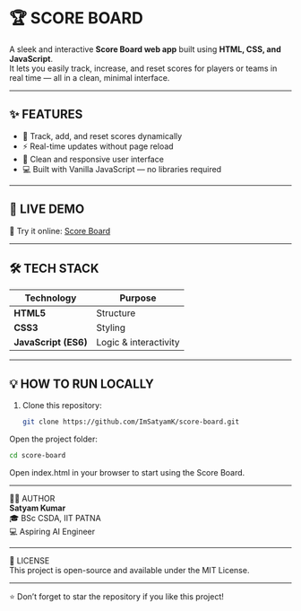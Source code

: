 # 🏆 SCORE BOARD

A sleek and interactive **Score Board web app** built using **HTML, CSS, and JavaScript**.  
It lets you easily track, increase, and reset scores for players or teams in real time — all in a clean, minimal interface.

---

## ✨ FEATURES

- 🧮 Track, add, and reset scores dynamically  
- ⚡ Real-time updates without page reload  
- 🎨 Clean and responsive user interface  
- 💻 Built with Vanilla JavaScript — no libraries required

---

## 🚀 LIVE DEMO

🔗 Try it online: [Score Board](https://js-scoreboard-001.netlify.app/)  

---

## 🛠️ TECH STACK

| Technology | Purpose |
|-------------|----------|
| **HTML5** | Structure |
| **CSS3** | Styling |
| **JavaScript (ES6)** | Logic & interactivity |

---

## 💡 HOW TO RUN LOCALLY

1. Clone this repository:  
   ```bash
   git clone https://github.com/ImSatyamK/score-board.git
   ```
Open the project folder:  

  ```bash
  cd score-board
  ```
Open index.html in your browser to start using the Score Board.

---

👨‍💻 AUTHOR  
**Satyam Kumar**  
🎓 BSc CSDA, IIT PATNA  
💻 Aspiring AI Engineer  

---

📄 LICENSE  
This project is open-source and available under the MIT License.

---

⭐ Don’t forget to star the repository if you like this project!
